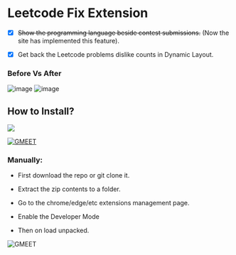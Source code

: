 
# Leetcode Fix Extension

 - [x] ~~Show the programming language beside contest submissions.~~ (Now the site has implemented this feature).
 - [x] Get back the Leetcode problems dislike counts in Dynamic Layout.
  

### Before Vs After
![image](https://github.com/bunnykek/LeetCode-Fix/assets/67633271/f908f77c-c855-4e6a-86a0-462726afd6b9)
![image](https://github.com/bunnykek/LeetCode-Fix/assets/67633271/419e1917-8807-4098-ad8e-e716b4a6cfcb)

## How to Install?
[![](https://storage.googleapis.com/web-dev-uploads/image/WlD8wC6g8khYWPJUsQceQkhXSlv1/iNEddTyWiMfLSwFD6qGq.png)](https://chrome.google.com/webstore/detail/leetcode-fix/kgenneohccgagookoocgihpkohmehnip)

[![GMEET](https://img-prod-cms-rt-microsoft-com.akamaized.net/cms/api/am/imageFileData/RE1Mu3b?ver=5c31)](https://microsoftedge.microsoft.com/addons/detail/ecmgjaapdibljpapfodbgkphmgebkbha)

### Manually:

- First download the repo or git clone it.

- Extract the zip contents to a folder.

- Go to the chrome/edge/etc extensions management page.

- Enable the Developer Mode

- Then on load unpacked.

![GMEET](https://i.imgur.com/ykt3iI2.png)

